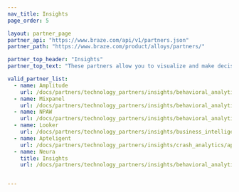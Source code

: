 ```yaml
---
nav_title: Insights
page_order: 5

layout: partner_page
partner_api: "https://www.braze.com/api/v1/partners.json"
partner_path: "https://www.braze.com/product/alloys/partners/"

partner_top_header: "Insights"
partner_top_text: "These partners allow you to visualize and make decisions based on customer behavior trends, app events, and other intelligence analytics data."

valid_partner_list:
  - name: Amplitude
    url: /docs/partners/technology_partners/insights/behavioral_analytics/amplitude_for_currents/
  - name: Mixpanel
    url: /docs/partners/technology_partners/insights/behavioral_analytics/mixpanel_for_currents/
  - name: NPAW
    url: /docs/partners/technology_partners/insights/behavioral_analytics/npaw/
  - name: Looker
    url: /docs/partners/technology_partners/insights/business_intelligence/looker/
  - name: Apteligent
    url: /docs/partners/technology_partners/insights/crash_analytics/apteligent/
  - name: Neura
    title: Insights
    url: /docs/partners/technology_partners/insights/behavioral_analytics/neura_insights/


---
```

